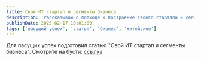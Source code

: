 ```yaml
---
title: Свой ИТ стартап и сегменты бизнеса
description: 'Рассказываю о подходе к построение своего стартапа и сегментах в котором его делать.'
publishDate: 2025-02-17 10:01:00
tags: ['пасущий успех', 'статья', 'бизнес', 'житейское']
---
```


Для пасущих успех подготовил статью "Свой ИТ стартап и сегменты бизнеса". Смотрите на бусти: [ссылка](https://boosty.to/mrhook/posts/ed61016e-94e9-48e9-bfdb-c08ad7e0530e)
